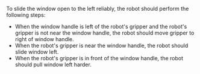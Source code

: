 To slide the window open to the left reliably, the robot should perform the following steps:
- When the window handle is left of the robot's gripper and the robot's gripper is not near the window handle, the robot should move gripper to right of window handle.
- When the robot's gripper is near the window handle, the robot should slide window left.
- When the robot's gripper is in front of the window handle, the robot should pull window left harder.